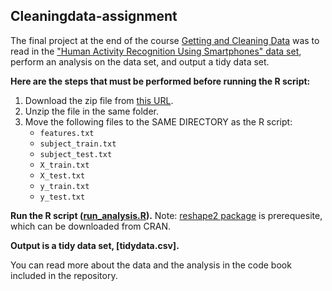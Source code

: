 ## Cleaningdata-assignment

The final project at the end of the course [Getting and Cleaning Data](https://www.coursera.org/course/getdata) was to read in the ["Human Activity Recognition Using Smartphones" data set](http://archive.ics.uci.edu/ml/datasets/Human+Activity+Recognition+Using+Smartphones), perform an analysis on the data set, and output a tidy data set.

**Here are the steps that must be performed before running the R script:**

1. Download the zip file from [this URL](https://d396qusza40orc.cloudfront.net/getdata%2Fprojectfiles%2FUCI%20HAR%20Dataset.zip).
2. Unzip the file in the same folder.
3. Move the following files to the SAME DIRECTORY as the R script:
	* `features.txt`
	* `subject_train.txt`
	* `subject_test.txt`
	* `X_train.txt`
	* `X_test.txt`
	* `y_train.txt`
	* `y_test.txt`

**Run the R script ([run_analysis.R](run_analysis.R)).** Note: [reshape2 package](http://cran.r-project.org/web/packages/reshape2/index.html) is prerequesite, which can be downloaded from CRAN.

**Output is a tidy data set, [tidydata.csv].**

You can read more about the data and the analysis in the code book included in the repository.
